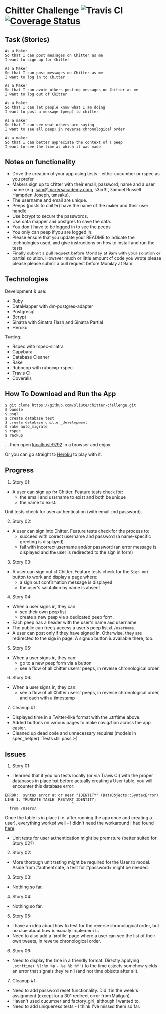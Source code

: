 Chitter Challenge ![Travis CI](https://travis-ci.org/sliute/chitter-challenge.svg?branch=master) [![Coverage Status](https://coveralls.io/repos/github/sliute/chitter-challenge/badge.svg?branch=master)](https://coveralls.io/github/sliute/chitter-challenge?branch=master)
=================

Task (Stories)
-------

```
As a Maker
So that I can post messages on Chitter as me
I want to sign up for Chitter

As a Maker
So that I can post messages on Chitter as me
I want to log in to Chitter

As a Maker
So that I can avoid others posting messages on Chitter as me
I want to log out of Chitter

As a Maker
So that I can let people know what I am doing  
I want to post a message (peep) to chitter

As a maker
So that I can see what others are saying  
I want to see all peeps in reverse chronological order

As a maker
So that I can better appreciate the context of a peep
I want to see the time at which it was made
```

Notes on functionality
------

* Drive the creation of your app using tests - either cucumber or rspec as you prefer
* Makers sign up to chitter with their email, password, name and a user name (e.g. sam@makersacademy.com, s3cr3t, Samuel Russell Hampden Joseph, tansaku).
* The username and email are unique.
* Peeps (posts to chitter) have the name of the maker and their user handle.
* Use bcrypt to secure the passwords.
* Use data mapper and postgres to save the data.
* You don't have to be logged in to see the peeps.
* You only can peep if you are logged in.
* Please ensure that you update your README to indicate the technologies used, and give instructions on how to install and run the tests
* Finally submit a pull request before Monday at 9am with your solution or partial solution.  However much or little amount of code you wrote please please please submit a pull request before Monday at 9am.

Technologies
-------

Development & use:

* Ruby
* DataMapper with dm-postgres-adapter
* Postgresql
* Bcrypt
* Sinatra with Sinatra Flash and Sinatra Partial
* Heroku

Testing:

* Rspec with rspec-sinatra
* Capybara
* Database Cleaner
* Rake
* Rubocop with rubocop-rspec
* Travis CI
* Coveralls

How To Download and Run the App
-------

```
$ git clone https://github.com/sliute/chitter-challenge.git
$ bundle
$ psql
$ create database test
$ create database chitter_development
$ rake auto_migrate
$ rspec
$ rackup
```

... then open [localhost:9292](http://localhost:9292) in a browser and enjoy.

Or you can go straight to [Heroku](https://shielded-tundra-78712.herokuapp.com) to play with it.

Progress
-----

1. Story 01:
  * A user can sign up for Chitter. Feature tests check for:
    - the email and username to exist and both be unique
    - the name to exist.

  Unit tests check for user authentication (with email and password).

2. Story 02:
  * A user can sign into Chitter. Feature tests check for the process to:
    - succeed with correct username and password (a name-specific greeting is displayed)
    - fail with incorrect username and/or password (an error message is displayed and the user is redirected to the sign in form)

3. Story 03:
  * A user can sign out of Chitter. Feature tests check for the `Sign out` button to work and display a page where:
    - a sign out confirmation message is displayed
    - the user's salutation by name is absent

4. Story 04:
  * When a user signs in, they can
    - see their own peep list
    - create a new peep via a dedicated peep form.
  * Each peep has a header with the user's name and username
  * The public can freely access a user's peep list at `/username`.
  * A user can post only if they have signed in. Otherwise, they are redirected to the sign in page. A signup button is available there, too.

5. Story 05:
  * When a user signs in, they can:
    - go to a new peep form via a button
    - see a flow of all Chitter users' peeps, in reverse chronological order.  

6. Story 06:
  * When a user signs in, they can:
    - see a flow of all Chitter users' peeps, in reverse chronological order, and each with a timestamp

7. Cleanup #1:
  * Displayed time in a Twitter-like format with the .strftime above.
  * Added buttons on various pages to make navigation across the app easier.
  * Cleaned up dead code and unnecessary requires (models in spec_helper). Tests still pass :-)

Issues
-----

1. Story 01:
  * I learned that if you run tests locally (or via Travis CI) with the proper databases in place but before actually creating a User table, you will encounter this database error:
  ```
  ERROR:  syntax error at or near "IDENTITY" (DataObjects::SyntaxError)
  LINE 1: TRUNCATE TABLE  RESTART IDENTITY;
                                ^
    from /Users/
  ```
  Once the table is in place (i.e. after running the app once and creating a user), everything worked well - I didn't need the workaround I had found [here](https://github.com/makersacademy/slack-overflow/issues/180).
  * Unit tests for user authentication might be premature (better suited for Story 02?)

2. Story 02:
  * More thorough unit testing might be required for the User.rb model. Aside from #authenticate, a test for #password= might be needed.

3. Story 03:
  * Nothing so far.

4. Story 04:
  * Nothing so far.

5. Story 05:
  * I have an idea about how to test for the reverse chronological order, but no clue about how to exactly implement it.
  * Need to also add a 'profile' page where a user can see the list of their own tweets, in reverse chronological order.

6. Story 06:
  * Need to display the time in a friendly format. Directly applying `.strftime('%l:%m %p - %e %b %Y')` to the time objects somehow yields an error that signals they're nil (and not time objects after all).

7. Cleanup #1:
  * Need to add password reset functionality. Did it in the week's assignment (except for a 301 redirect error from Mailgun).
  * Haven't used cucumber and factory_girl, although I wanted to.
  * Need to add uniqueness tests - I think I've missed them so far.
